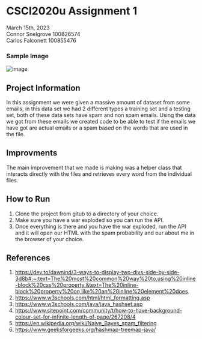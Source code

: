 # CSCI2020u Assignment 1
March 15th, 2023\
Connor Snelgrove 100826574\
Carlos Falconett 100855476

### Sample Image
![image](https://user-images.githubusercontent.com/91153372/225490891-5eb52e6c-5bc3-4967-aa0c-cec5b08800a8.png)

## Project Information
In this assignment we were given a massive amount of dataset from some emails, in this data set we had 2 different types a training set and a testing set, both of these data sets have spam and non spam emails. Using the data we got from these emails we created code to be able to test if the emails we have got are actual emails or a spam based on the words that are used in the file.

## Improvments
The main improvement that we made is making was a helper class that interacts directly with the files and retrieves every word from the individual files.

## How to Run
1. Clone the project from gitub to a directory of your choice.
2. Make sure you have a war exploded so you can run the API.
3. Once everything is there and you have the war exploded, run the API and it will open our HTML with the spam probability and our about me in the browser of your choice.

## References
1. https://dev.to/dawnind/3-ways-to-display-two-divs-side-by-side-3d8b#:~:text=The%20most%20common%20way%20to,using%20inline-block%20css%20property.&text=The%20inline-block%20property%20on,like%20an%20inline%20element%20does.
2. https://www.w3schools.com/html/html_formatting.asp
3. https://www.w3schools.com/java/java_hashset.asp
4. https://www.sitepoint.com/community/t/how-to-have-background-colour-set-for-infinite-length-of-page/267208/4
5. https://en.wikipedia.org/wiki/Naive_Bayes_spam_filtering
6. https://www.geeksforgeeks.org/hashmap-treemap-java/
